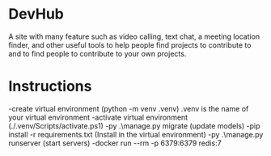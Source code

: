 # DevHub
A site with many feature such as video calling, text chat, a meeting location finder, and other useful tools to help people find projects to contribute to and to find people to contribute to your own projects.
# Instructions
-create virtual environment (python -m venv .venv) .venv is the name of your virtual environment
-activate virtual environment (.\/.venv/Scripts/activate.ps1)
-py .\manage.py migrate (update models)
-pip install -r requirements.txt (Install in the virtual environment)
-py .\manage.py runserver (start servers)
-docker run --rm -p 6379:6379 redis:7